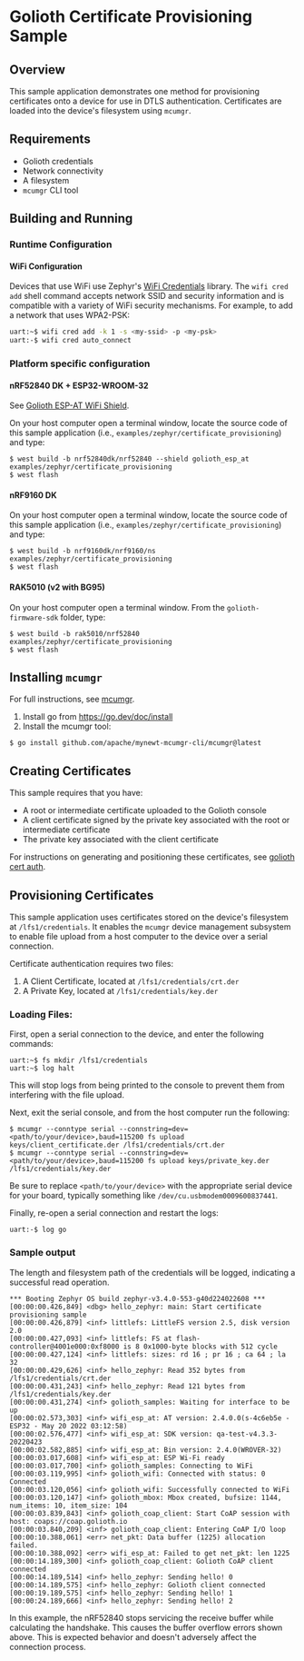 # Golioth Certificate Provisioning Sample

## Overview

This sample application demonstrates one method for provisioning
certificates onto a device for use in DTLS authentication. Certificates
are loaded into the device's filesystem using ``mcumgr``.

## Requirements

* Golioth credentials
* Network connectivity
* A filesystem
* ``mcumgr`` CLI tool

## Building and Running

### Runtime Configuration

#### WiFi Configuration

Devices that use WiFi use Zephyr's [WiFi Credentials](https://docs.zephyrproject.org/latest/connectivity/networking/api/wifi_credentials.html)
library. The `wifi cred add` shell command accepts network SSID and security
information and is compatible with a variety of WiFi security mechanisms.
For example, to add a network that uses WPA2-PSK:

```sh
uart:~$ wifi cred add -k 1 -s <my-ssid> -p <my-psk>
uart:-$ wifi cred auto_connect
```

### Platform specific configuration

#### nRF52840 DK + ESP32-WROOM-32

See [Golioth ESP-AT WiFi
Shield](../../../zephyr/boards/shields/golioth_esp_at/doc/index.md).

On your host computer open a terminal window, locate the source code of
this sample application (i.e., `examples/zephyr/certificate_provisioning`) and type:

```console
$ west build -b nrf52840dk/nrf52840 --shield golioth_esp_at examples/zephyr/certificate_provisioning
$ west flash
```

#### nRF9160 DK

On your host computer open a terminal window, locate the source code of
this sample application (i.e., `examples/zephyr/certificate_provisioning`) and type:

```console
$ west build -b nrf9160dk/nrf9160/ns examples/zephyr/certificate_provisioning
$ west flash
```

#### RAK5010 (v2 with BG95)

On your host computer open a terminal window. From the
`golioth-firmware-sdk` folder, type:

```console
$ west build -b rak5010/nrf52840 examples/zephyr/certificate_provisioning
$ west flash
```

## Installing `mcumgr`

For full instructions, see
[mcumgr](https://docs.zephyrproject.org/latest/services/device_mgmt/mcumgr.html).

1. Install go from https://go.dev/doc/install
2. Install the mcumgr tool:

```console
$ go install github.com/apache/mynewt-mcumgr-cli/mcumgr@latest
```

## Creating Certificates

This sample requires that you have:

* A root or intermediate certificate uploaded to the Golioth console
* A client certificate signed by the private key associated with the
  root or intermediate certificate
* The private key associated with the client certificate

For instructions on generating and positioning these certificates, see
[golioth cert
auth](https://docs.golioth.io/firmware/golioth-firmware-sdk/authentication/certificate-auth).

## Provisioning Certificates

This sample application uses certificates stored on the device's
filesystem at `/lfs1/credentials`. It enables the `mcumgr` device
management subsystem to enable file upload from a host computer to the
device over a serial connection.

Certificate authentication requires two files:

1. A Client Certificate, located at `/lfs1/credentials/crt.der`
2. A Private Key, located at `/lfs1/credentials/key.der`

### Loading Files:

First, open a serial connection to the device, and enter the following
commands:

```console
uart:~$ fs mkdir /lfs1/credentials
uart:~$ log halt
```

This will stop logs from being printed to the console to prevent them
from interfering with the file upload.

Next, exit the serial console, and from the host computer run the
following:

```console
$ mcumgr --conntype serial --connstring=dev=<path/to/your/device>,baud=115200 fs upload keys/client_certificate.der /lfs1/credentials/crt.der
$ mcumgr --conntype serial --connstring=dev=<path/to/your/device>,baud=115200 fs upload keys/private_key.der /lfs1/credentials/key.der
```

Be sure to replace `<path/to/your/device>` with the appropriate serial
device for your board, typically something like
`/dev/cu.usbmodem0009600837441`.

Finally, re-open a serial connection and restart the logs:

```console
uart:-$ log go
```

### Sample output

The length and filesystem path of the credentials will be logged,
indicating a successful read operation.

```console
*** Booting Zephyr OS build zephyr-v3.4.0-553-g40d224022608 ***
[00:00:00.426,849] <dbg> hello_zephyr: main: Start certificate provisioning sample
[00:00:00.426,879] <inf> littlefs: LittleFS version 2.5, disk version 2.0
[00:00:00.427,093] <inf> littlefs: FS at flash-controller@4001e000:0xf8000 is 8 0x1000-byte blocks with 512 cycle
[00:00:00.427,124] <inf> littlefs: sizes: rd 16 ; pr 16 ; ca 64 ; la 32
[00:00:00.429,626] <inf> hello_zephyr: Read 352 bytes from /lfs1/credentials/crt.der
[00:00:00.431,243] <inf> hello_zephyr: Read 121 bytes from /lfs1/credentials/key.der
[00:00:00.431,274] <inf> golioth_samples: Waiting for interface to be up
[00:00:02.573,303] <inf> wifi_esp_at: AT version: 2.4.0.0(s-4c6eb5e - ESP32 - May 20 2022 03:12:58)
[00:00:02.576,477] <inf> wifi_esp_at: SDK version: qa-test-v4.3.3-20220423
[00:00:02.582,885] <inf> wifi_esp_at: Bin version: 2.4.0(WROVER-32)
[00:00:03.017,608] <inf> wifi_esp_at: ESP Wi-Fi ready
[00:00:03.017,700] <inf> golioth_samples: Connecting to WiFi
[00:00:03.119,995] <inf> golioth_wifi: Connected with status: 0
Connected
[00:00:03.120,056] <inf> golioth_wifi: Successfully connected to WiFi
[00:00:03.120,147] <inf> golioth_mbox: Mbox created, bufsize: 1144, num_items: 10, item_size: 104
[00:00:03.839,843] <inf> golioth_coap_client: Start CoAP session with host: coaps://coap.golioth.io
[00:00:03.840,209] <inf> golioth_coap_client: Entering CoAP I/O loop
[00:00:10.388,061] <err> net_pkt: Data buffer (1225) allocation failed.
[00:00:10.388,092] <err> wifi_esp_at: Failed to get net_pkt: len 1225
[00:00:14.189,300] <inf> golioth_coap_client: Golioth CoAP client connected
[00:00:14.189,514] <inf> hello_zephyr: Sending hello! 0
[00:00:14.189,575] <inf> hello_zephyr: Golioth client connected
[00:00:19.189,575] <inf> hello_zephyr: Sending hello! 1
[00:00:24.189,666] <inf> hello_zephyr: Sending hello! 2
```

In this example, the nRF52840 stops servicing the receive buffer while
calculating the handshake. This causes the buffer overflow errors shown
above. This is expected behavior and doesn't adversely affect the
connection process.
